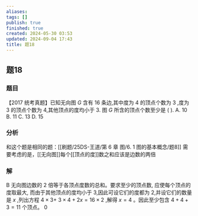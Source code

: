 ```yaml
---
aliases: 
tags: []
publish: true
finished: true
created: 2024-05-30 03:53
updated: 2024-09-04 17:43
title: 题18
---
```

## 题18
### 题目
【2017 统考真题】已知无向图 $G$ 含有 16 条边,其中度为 4 的顶点个数为 3 ,度为 3 的顶点个数为 4,其他顶点的度均小于 3. 图 $G$ 所含的顶点个数至少是 ( ).
A. 10 
B. 11 
C. 13 
D. 15
### 分析
和这个题是相同的题：[[刷题/25DS-王道/第 6 章 图/6. 1 图的基本概念/题8]]
需要考虑的是，[[无向图]]每个[[顶点的度]]数之和应该是边数的两倍
### 解
B
无向图边数的 2 倍等于各顶点度数的总和。要求至少的顶点数, 应使每个顶点的度取最大, 而由于其他顶点的度均小于 3,因此可设它们的度都为 2,并设它们的数量是 $x$ ,列出方程 $4 \times  3 +$ $3 \times  4 + {2x} = {16} \times  2$ ,解得 $x = 4$ 。因此至少包含 $4 + 4 + 3 = {11}$ 个顶点。
0